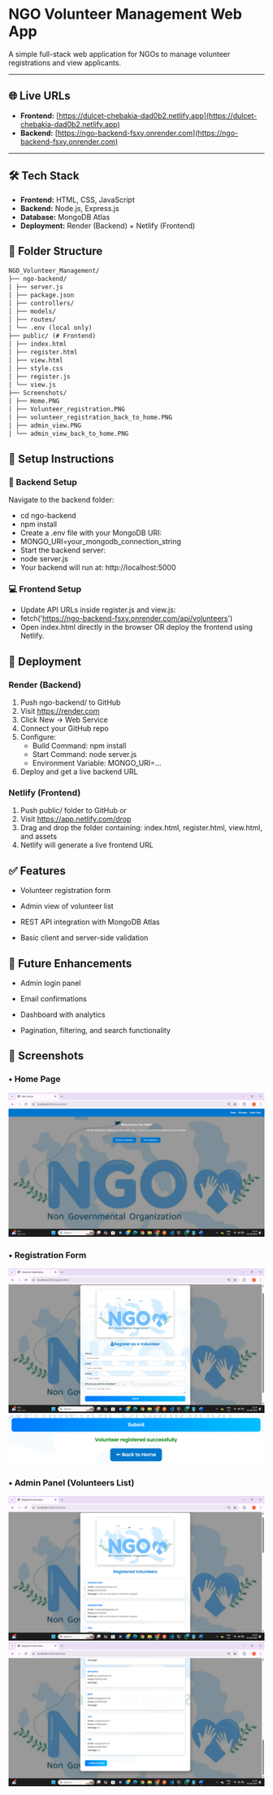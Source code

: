 # NGO Volunteer Management Web App

A simple full-stack web application for NGOs to manage volunteer registrations and view applicants.

---

## 🌐 Live URLs

- **Frontend:** [https://dulcet-chebakia-dad0b2.netlify.app](https://dulcet-chebakia-dad0b2.netlify.app)  
- **Backend:** [https://ngo-backend-fsxy.onrender.com](https://ngo-backend-fsxy.onrender.com)

---

## 🛠 Tech Stack

- **Frontend:** HTML, CSS, JavaScript  
- **Backend:** Node.js, Express.js  
- **Database:** MongoDB Atlas  
- **Deployment:** Render (Backend) + Netlify (Frontend)  

## 📁 Folder Structure
```
NGO_Volunteer_Management/
├── ngo-backend/
│ ├── server.js
│ ├── package.json
│ ├── controllers/
│ ├── models/
│ ├── routes/
│ └── .env (local only)
├── public/ (# Frontend)
│ ├── index.html
│ ├── register.html
│ ├── view.html
│ ├── style.css
│ ├── register.js
│ └── view.js
├── Screenshots/
│ ├── Home.PNG
│ ├── Volunteer_registration.PNG
│ ├── volunteer_registration_back_to_home.PNG
│ ├── admin_view.PNG
│ └── admin_view_back_to_home.PNG
```

## 🧩 Setup Instructions
### 🔧 Backend Setup
Navigate to the backend folder:

- cd ngo-backend
- npm install
- Create a .env file with your MongoDB URI:
-  MONGO_URI=your_mongodb_connection_string
- Start the backend server:
- node server.js
- Your backend will run at: http://localhost:5000

### 💻 Frontend Setup
- Update API URLs inside register.js and view.js:
- fetch('https://ngo-backend-fsxy.onrender.com/api/volunteers')
- Open index.html directly in the browser OR deploy the frontend using Netlify.

## 🚀 Deployment
### Render (Backend)
1. Push ngo-backend/ to GitHub
2. Visit https://render.com
3. Click New → Web Service
4. Connect your GitHub repo
5. Configure:
    - Build Command: npm install
    - Start Command: node server.js
    - Environment Variable: MONGO_URI=...
6. Deploy and get a live backend URL

### Netlify (Frontend)
1. Push public/ folder to GitHub or
2. Visit https://app.netlify.com/drop
3. Drag and drop the folder containing:
index.html, register.html, view.html, and assets
4. Netlify will generate a live frontend URL

## ✅ Features
- Volunteer registration form

- Admin view of volunteer list

- REST API integration with MongoDB Atlas

- Basic client and server-side validation

## 🔮 Future Enhancements
- Admin login panel

- Email confirmations

- Dashboard with analytics

- Pagination, filtering, and search functionality

## 📸 Screenshots

### • Home Page  
[![Home](Screenshots/Home.png)](Screenshots/Home.png)

### • Registration Form  
[![Register](Screenshots/Volunteer_registration.png)](Screenshots/Volunteer_registration.png)  
[![Back](Screenshots/volunteer_registration_back_to_home.png)](Screenshots/volunteer_registration_back_to_home.png)

### • Admin Panel (Volunteers List)  
[![Admin](Screenshots/admin_view.png)](Screenshots/admin_view.png)  
[![Back](Screenshots/admin_view_back_to_home.png)](Screenshots/admin_view_back_to_home.png)
